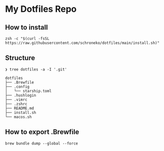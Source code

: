 # My Dotfiles Repo

## How to install
```
zsh -c "$(curl -fsSL https://raw.githubusercontent.com/schroneko/dotfiles/main/install.sh)"
```

## Structure
```
❯ tree dotfiles -a -I '.git'    

dotfiles
├── .Brewfile
├── .config
│   └── starship.toml
├── .hushlogin
├── .vimrc
├── .zshrc
├── README.md
├── install.sh
└── macos.sh
```

## How to export .Brewfile
```
brew bundle dump --global --force
```
